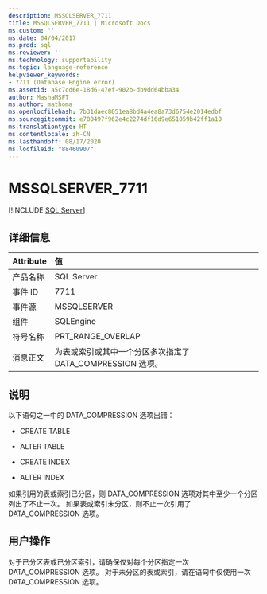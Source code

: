 ```yaml
---
description: MSSQLSERVER_7711
title: MSSQLSERVER_7711 | Microsoft Docs
ms.custom: ''
ms.date: 04/04/2017
ms.prod: sql
ms.reviewer: ''
ms.technology: supportability
ms.topic: language-reference
helpviewer_keywords:
- 7711 (Database Engine error)
ms.assetid: a5c7cd6e-18d6-47ef-902b-db9dd64bba34
author: MashaMSFT
ms.author: mathoma
ms.openlocfilehash: 7b31daec8051ea8bd4a4ea8a73d6754e2014edbf
ms.sourcegitcommit: e700497f962e4c2274df16d9e651059b42ff1a10
ms.translationtype: HT
ms.contentlocale: zh-CN
ms.lasthandoff: 08/17/2020
ms.locfileid: "88460907"
---
```

# <a name="mssqlserver_7711"></a>MSSQLSERVER_7711
 [!INCLUDE [SQL Server](../../includes/applies-to-version/sqlserver.md)]
  
## <a name="details"></a>详细信息  
  
| Attribute | 值 |  
| :-------- | :---- |  
|产品名称|SQL Server|  
|事件 ID|7711|  
|事件源|MSSQLSERVER|  
|组件|SQLEngine|  
|符号名称|PRT_RANGE_OVERLAP|  
|消息正文|为表或索引或其中一个分区多次指定了 DATA_COMPRESSION 选项。|  
  
## <a name="explanation"></a>说明  
以下语句之一中的 DATA_COMPRESSION 选项出错：  
  
-   CREATE TABLE  
  
-   ALTER TABLE  
  
-   CREATE INDEX  
  
-   ALTER INDEX  
  
如果引用的表或索引已分区，则 DATA_COMPRESSION 选项对其中至少一个分区列出了不止一次。 如果表或索引未分区，则不止一次引用了 DATA_COMPRESSION 选项。  
  
## <a name="user-action"></a>用户操作  
对于已分区表或已分区索引，请确保仅对每个分区指定一次 DATA_COMPRESSION 选项。 对于未分区的表或索引，请在语句中仅使用一次 DATA_COMPRESSION 选项。  
  
